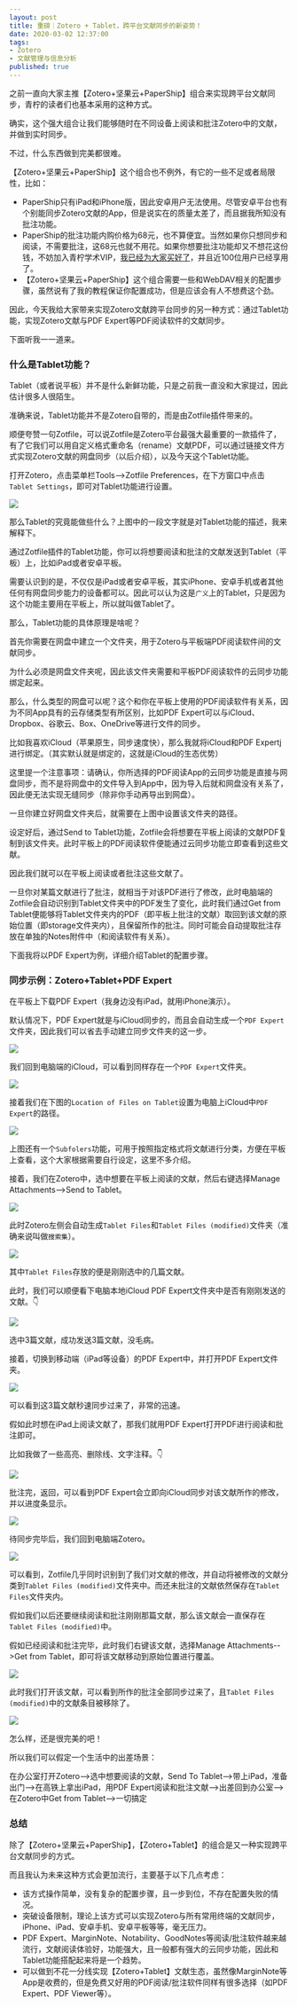 ```yaml
---
layout: post
title: 重磅｜Zotero + Tablet，跨平台文献同步的新姿势！
date: 2020-03-02 12:37:00
tags: 
- Zotero
- 文献管理与信息分析
published: true
---
```


之前一直向大家主推【Zotero+坚果云+PaperShip】组合来实现跨平台文献同步，青柠的读者们也基本采用的这种方式。

确实，这个强大组合让我们能够随时在不同设备上阅读和批注Zotero中的文献，并做到实时同步。

不过，什么东西做到完美都很难。

【Zotero+坚果云+PaperShip】这个组合也不例外，有它的一些不足或者局限性，比如：

- PaperShip只有iPad和iPhone版，因此安卓用户无法使用。尽管安卓平台也有个别能同步Zotero文献的App，但是说实在的质量太差了，而且据我所知没有批注功能。
- PaperShip的批注功能内购价格为68元，也不算便宜。当然如果你只想同步和阅读，不需要批注，这68元也就不用花。如果你想要批注功能却又不想花这份钱，不妨加入青柠学术VIP，[我已经为大家买好了](https://mp.weixin.qq.com/s/lSLGRv7jS05SuJJejagzeQ)，并且近100位用户已经享用了。
- 【Zotero+坚果云+PaperShip】这个组合需要一些和WebDAV相关的配置步骤，虽然说有了我的教程保证你配置成功，但是应该会有人不想费这个劲。

因此，今天我给大家带来实现Zotero文献跨平台同步的另一种方式：通过Tablet功能，实现Zotero文献与PDF Expert等PDF阅读软件的文献同步。

下面听我一一道来。

### 什么是Tablet功能？

Tablet（或者说平板）并不是什么新鲜功能，只是之前我一直没和大家提过，因此估计很多人很陌生。

准确来说，Tablet功能并不是Zotero自带的，而是由Zotfile插件带来的。

顺便夸赞一句Zotfile，可以说Zotfile是Zotero平台最强大最重要的一款插件了，有了它我们可以用自定义格式重命名（rename）文献PDF，可以通过链接文件方式实现Zotero文献的网盘同步（以后介绍），以及今天这个Tablet功能。

打开Zotero，点击菜单栏Tools-->Zotfile Preferences，在下方窗口中点击`Tablet Settings`，即可对Tablet功能进行设置。

![](https://tva1.sinaimg.cn/large/00831rSTly1gcgmqed8ivj30k60lv40j.jpg)

那么Tablet的究竟能做些什么？上图中的一段文字就是对Tablet功能的描述，我来解释下。

通过Zotfile插件的Tablet功能，你可以将想要阅读和批注的文献发送到Tablet（平板）上，比如iPad或者安卓平板。

需要认识到的是，不仅仅是iPad或者安卓平板，其实iPhone、安卓手机或者其他任何有网盘同步能力的设备都可以。因此可以认为这是`广义`上的Tablet，只是因为这个功能主要用在平板上，所以就叫做Tablet了。

那么，Tablet功能的具体原理是啥呢？

首先你需要在网盘中建立一个文件夹，用于Zotero与平板端PDF阅读软件间的文献同步。

为什么必须是网盘文件夹呢，因此该文件夹需要和平板PDF阅读软件的云同步功能绑定起来。

那么，什么类型的网盘可以呢？这个和你在平板上使用的PDF阅读软件有关系，因为不同App具有的云存储类型有所区别，比如PDF Expert可以与iCloud、Dropbox、谷歌云、Box、OneDrive等进行文件的同步。

比如我喜欢iCloud（苹果原生，同步速度快），那么我就将iCloud和PDF Expertj进行绑定。（其实默认就是绑定的，这就是iCloud的生态优势）

这里提一个注意事项：请确认，你所选择的PDF阅读App的云同步功能是直接与网盘同步，而不是将网盘中的文件导入到App中，因为导入后就和网盘没有关系了，因此便无法实现无缝同步（除非你手动再导出到网盘）。

一旦你建立好网盘文件夹后，就需要在上图中设置该文件夹的路径。

设定好后，通过Send to Tablet功能，Zotfile会将想要在平板上阅读的文献PDF复制到该文件夹。此时平板上的PDF阅读软件便能通过云同步功能立即查看到这些文献。

因此我们就可以在平板上阅读或者批注这些文献了。

一旦你对某篇文献进行了批注，就相当于对该PDF进行了修改，此时电脑端的Zotfile会自动识别到Tablet文件夹中的PDF发生了变化，此时我们通过Get from Tablet便能够将Tablet文件夹内的PDF（即平板上批注的文献）取回到该文献的原始位置（即storage文件夹内），且保留所作的批注。同时可能会自动提取批注存放在单独的Notes附件中（和阅读软件有关系）。

下面我将以PDF Expert为例，详细介绍Tablet的配置步骤。

### 同步示例：Zotero+Tablet+PDF Expert

在平板上下载PDF Expert（我身边没有iPad，就用iPhone演示）。

默认情况下，PDF Expert就是与iCloud同步的，而且会自动生成一个`PDF Expert`文件夹，因此我们可以省去手动建立同步文件夹的这一步。

![](https://tva1.sinaimg.cn/large/00831rSTly1gcgnyycw24j30u0122q6i.jpg)

我们回到电脑端的iCloud，可以看到同样存在一个`PDF Expert`文件夹。

![](https://tva1.sinaimg.cn/large/00831rSTly1gcgqho3uauj30oi0f8myf.jpg)

接着我们在下图的`Location of Files on Tablet`设置为电脑上iCloud中`PDF Expert`的路径。

![](https://tva1.sinaimg.cn/large/00831rSTly1gcgo41av7jj30k60lv40l.jpg)

上图还有一个`Subfolers`功能，可用于按照指定格式将文献进行分类，方便在平板上查看，这个大家根据需要自行设定，这里不多介绍。

接着，我们在Zotero中，选中想要在平板上阅读的文献，然后右键选择Manage Attachments-->Send to Tablet。

![](https://tva1.sinaimg.cn/large/00831rSTly1gcgoacwxpyj31740q7af3.jpg)

此时Zotero左侧会自动生成`Tablet Files`和`Tablet Files (modified)`文件夹（准确来说叫做`搜索集`）。

![](https://tva1.sinaimg.cn/large/00831rSTly1gcgqsc62u1j31740q741h.jpg)

其中`Tablet Files`存放的便是刚刚选中的几篇文献。

此时，我们可以顺便看下电脑本地iCloud PDF Expert文件夹中是否有刚刚发送的文献。👇

![](https://tva1.sinaimg.cn/large/00831rSTly1gcgogkmd33j30oi0f8jsa.jpg)

选中3篇文献，成功发送3篇文献，没毛病。

接着，切换到移动端（iPad等设备）的PDF Expert中，并打开PDF Expert文件夹。

![](https://tva1.sinaimg.cn/large/00831rSTly1gcgokspexhj30u0122zmx.jpg)

可以看到这3篇文献秒速同步过来了，非常的迅速。

假如此时想在iPad上阅读文献了，那我们就用PDF Expert打开PDF进行阅读和批注即可。

比如我做了一些高亮、删除线、文字注释。👇

![](https://tva1.sinaimg.cn/large/00831rSTly1gcgosn63jyj30u012279h.jpg)

批注完，返回，可以看到PDF Expert会立即向iCloud同步对该文献所作的修改，并以进度条显示。

![](https://tva1.sinaimg.cn/large/00831rSTly1gcgqkgsxpvj30u0122ju5.jpg)

待同步完毕后，我们回到电脑端Zotero。

![](https://tva1.sinaimg.cn/large/00831rSTly1gcgowbev8tj31740q740z.jpg)

可以看到，Zotfile几乎同时识别到了我们对文献的修改，并自动将被修改的文献分类到`Tablet Files (modified)`文件夹中。而还未批注的文献依然保存在`Tablet Files`文件夹内。

假如我们以后还要继续阅读和批注刚刚那篇文献，那么该文献会一直保存在`Tablet Files (modified)`中。

假如已经阅读和批注完毕，此时我们右键该文献，选择Manage Attachments-->Get from Tablet，即可将该文献移动到原始位置进行覆盖。

![](https://tva1.sinaimg.cn/large/00831rSTly1gcgp1ud7ytj31740q7q7h.jpg)

此时我们打开该文献，可以看到所作的批注全部同步过来了，且`Tablet Files (modified)`中的文献条目被移除了。

![](https://tva1.sinaimg.cn/large/00831rSTly1gcgp71pqzuj30xc0p478b.jpg)

怎么样，还是很完美的吧！

所以我们可以假定一个生活中的出差场景：

在办公室打开Zotero-->选中想要阅读的文献，Send To Tablet-->带上iPad，准备出门-->在高铁上拿出iPad，用PDF Expert阅读和批注文献-->出差回到办公室-->在Zotero中Get from Tablet-->一切搞定

### 总结

除了【Zotero+坚果云+PaperShip】，【Zotero+Tablet】的组合是又一种实现跨平台文献同步的方式。

而且我认为未来这种方式会更加流行，主要基于以下几点考虑：

- 该方式操作简单，没有复杂的配置步骤，且一步到位，不存在配置失败的情况。
- 突破设备限制，理论上该方式可以实现Zotero与所有常用终端的文献同步，iPhone、iPad、安卓手机、安卓平板等等，毫无压力。
- PDF Expert、MarginNote、Notability、GoodNotes等阅读/批注软件越来越流行，文献阅读体验好，功能强大，且一般都有强大的云同步功能，因此和Tablet功能搭配起来将是一个趋势。
- 可以做到不花一分线实现【Zotero+Tablet】文献生态，虽然像MarginNote等App是收费的，但是免费又好用的PDF阅读/批注软件同样有很多选择（如PDF Expert、PDF Viewer等）。